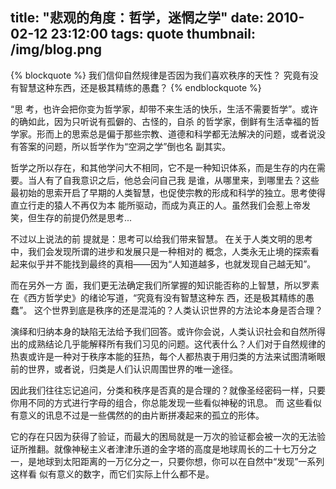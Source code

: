 title: "悲观的角度：哲学，迷惘之学"
date: 2010-02-12 23:12:00
tags: quote
thumbnail: /img/blog.png
---

{% blockquote %}
我们信仰自然规律是否因为我们喜欢秩序的天性？
究竟有没有智慧这种东西，还是极其精练的愚蠢？
{% endblockquote %}

“思 考，也许会把你变为哲学家，却带不来生活的快乐，生活不需要哲学”。或许的确如此，因为只听说有孤僻的、古怪的，自杀 的哲学家，倒鲜有生活幸福的哲学家。形而上的思索总是偏于那些宗教、道德和科学都无法解决的问题，或者说没有答案的问题，所以哲学作为“空洞之学”倒也名 副其实。

<!--more-->

哲学之所以存在，和其他学问大不相同，它不是一种知识体系，而是生存的内在需要。当人有了自我意识之后，他总会问自己我 是谁，从哪里来，到哪里去？这些最初始的思索开启了早期的人类智慧，也促使宗教的形成和科学的独立。思考使得直立行走的猿人不再仅为本 能所驱动，而成为真正的人。虽然我们会惹上帝发笑，但生存的前提仍然是思考...

不过以上说法的前 提就是：思考可以给我们带来智慧。
在关于人类文明的思考中，我们会发现所谓的进步和发展只是一种相对的 概念，人类永无止境的探索看起来似乎并不能找到最终的真相——因为“人知道越多，也就发现自己越无知”。

而在另外一方 面，我们更无法确定我们所掌握的知识能否称的上智慧，所以罗素在《西方哲学史》的绪论写道，“究竟有没有智慧这种东 西，还是极其精练的愚蠢”。
这个世界到底是秩序的还是混沌的？人类认识世界的方法论本身是否合理？

演绎和归纳本身的缺陷无法给予我们回答。或许你会说，人类认识社会和自然所得出的成熟结论几乎能解释所有我们习见的问题。这代表什么？人们对于自然规律的热衷或许是一种对于秩序本能的狂热，每个人都热衷于用归类的方法来试图清晰眼前的世界，或者说，归类是人们认识周围世界的唯一途径。 

因此我们往往忘记追问，分类和秩序是否真的是合理的？就像圣经密码一样，只要你用不同的方式进行字母的组合，你总能发现一些看似神秘的讯息。
而 这些看似有意义的讯息不过是一些偶然的的由片断拼凑起来的孤立的形体。

它的存在只因为获得了验证，而最大的困局就是一万次的验证都会被一次的无法验证所推翻。就像神秘主义者津津乐道的金字塔的高度是地球周长的二十七万分之一，是地球到太阳距离的一万亿分之一，只要你想，你可以在自然中“发现”一系列这样看 似有意义的数字，而它们实际上什么都不是。